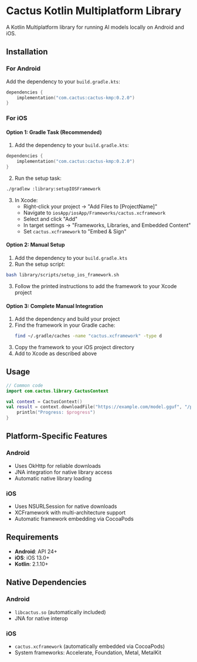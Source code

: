 # Cactus Kotlin Multiplatform Library

A Kotlin Multiplatform library for running AI models locally on Android and iOS.

## Installation

### For Android

Add the dependency to your `build.gradle.kts`:

```kotlin
dependencies {
    implementation("com.cactus:cactus-kmp:0.2.0")
}
```

### For iOS

#### Option 1: Gradle Task (Recommended)

1. Add the dependency to your `build.gradle.kts`:

```kotlin
dependencies {
    implementation("com.cactus:cactus-kmp:0.2.0")
}
```

2. Run the setup task:

```bash
./gradlew :library:setupIOSFramework
```

3. In Xcode:
   - Right-click your project → "Add Files to [ProjectName]"
   - Navigate to `iosApp/iosApp/Frameworks/cactus.xcframework`
   - Select and click "Add"
   - In target settings → "Frameworks, Libraries, and Embedded Content"
   - Set `cactus.xcframework` to "Embed & Sign"

#### Option 2: Manual Setup

1. Add the dependency to your `build.gradle.kts`
2. Run the setup script:

```bash
bash library/scripts/setup_ios_framework.sh
```

3. Follow the printed instructions to add the framework to your Xcode project

#### Option 3: Complete Manual Integration

1. Add the dependency and build your project
2. Find the framework in your Gradle cache:
   ```bash
   find ~/.gradle/caches -name "cactus.xcframework" -type d
   ```
3. Copy the framework to your iOS project directory
4. Add to Xcode as described above

## Usage

```kotlin
// Common code
import com.cactus.library.CactusContext

val context = CactusContext()
val result = context.downloadFile("https://example.com/model.gguf", "/path/to/model.gguf") { progress ->
    println("Progress: $progress")
}
```

## Platform-Specific Features

### Android
- Uses OkHttp for reliable downloads
- JNA integration for native library access
- Automatic native library loading

### iOS
- Uses NSURLSession for native downloads
- XCFramework with multi-architecture support
- Automatic framework embedding via CocoaPods

## Requirements

- **Android**: API 24+
- **iOS**: iOS 13.0+
- **Kotlin**: 2.1.10+

## Native Dependencies

### Android
- `libcactus.so` (automatically included)
- JNA for native interop

### iOS
- `cactus.xcframework` (automatically embedded via CocoaPods)
- System frameworks: Accelerate, Foundation, Metal, MetalKit 